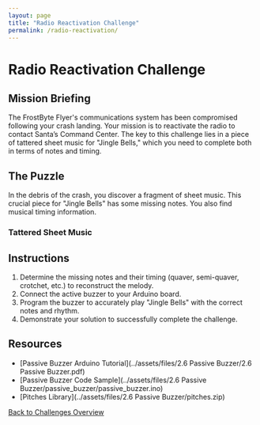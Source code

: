 ```yaml
---
layout: page
title: "Radio Reactivation Challenge"
permalink: /radio-reactivation/
---
```


# Radio Reactivation Challenge

## Mission Briefing
The FrostByte Flyer's communications system has been compromised following your crash landing. Your mission is to reactivate the radio to contact Santa’s Command Center. The key to this challenge lies in a piece of tattered sheet music for "Jingle Bells," which you need to complete both in terms of notes and timing.

## The Puzzle
In the debris of the crash, you discover a fragment of sheet music. This crucial piece for "Jingle Bells" has some missing notes. You also find musical timing information.

### Tattered Sheet Music
[](../assets/images/jb_sheet.png)



## Instructions
1. Determine the missing notes and their timing (quaver, semi-quaver, crotchet, etc.) to reconstruct the melody.
2. Connect the active buzzer to your Arduino board.
3. Program the buzzer to accurately play "Jingle Bells" with the correct notes and rhythm.
4. Demonstrate your solution to successfully complete the challenge.

## Resources
- [Passive Buzzer Arduino Tutorial](../assets/files/2.6   Passive Buzzer/2.6  Passive Buzzer.pdf)
- [Passive Buzzer Code Sample](../assets/files/2.6   Passive Buzzer/passive_buzzer/passive_buzzer.ino)
- [Pitches Library](../assets/files/2.6   Passive Buzzer/pitches.zip)

[](../assets/images/note_lengths.png)

[Back to Challenges Overview](/challenges/)
